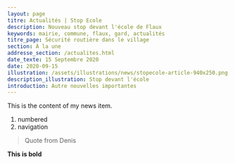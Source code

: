 ```yaml
---
layout: page
titre: Actualités | Stop Ecole
description: Nouveau stop devant l'école de Flaux
keywords: mairie, commune, flaux, gard, actualités
titre_page: Sécurité routière dans le village
section: À la une
addresse_section: /actualites.html
date_texte: 15 Septembre 2020
date: 2020-09-15
illustration: /assets/illustrations/news/stopecole-article-940x250.png
description_illustration: Stop devant l'école
introduction: Autre nouvelles importantes
---
```

This is the content of my news item.

1. numbered
2. navigation

> Quote from Denis

**This is bold**
